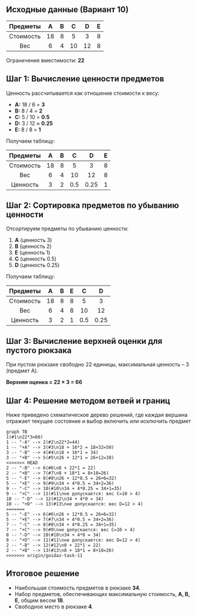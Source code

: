 ## Исходные данные (Вариант 10)
| Предметы  | A  | B | C  | D  | E |
|:---------:|:--:|:-:|:--:|:--:|:-:|
| Стоимость | 18 | 8 | 5  | 3  | 8 |
| Вес       | 6  | 4 | 10 | 12 | 8 |

Ограничение вместимости: **22**

## Шаг 1: Вычисление ценности предметов
Ценность рассчитывается как отношение стоимости к весу:
- **A:** 18 / 6 = **3**
- **B:** 8 / 4 = **2**
- **C:** 5 / 10 = **0.5**
- **D:** 3 / 12 ≈ **0.25**
- **E:** 8 / 8 = **1**

Получаем таблицу:

| Предметы  | A  | B |  C  |  D   | E |
|:---------:|:--:|:-:|:---:|:----:|:-:|
| Стоимость | 18 | 8 |  5  |  3   | 8 |
| Вес       | 6  | 4 | 10  |  12  | 8 |
| Ценность  | 3  | 2 | 0.5 | 0.25 | 1 |

## Шаг 2: Сортировка предметов по убыванию ценности
Отсортируем предметы по убыванию ценности:
1. **A** (ценность 3)
2. **B** (ценность 2)
3. **E** (ценность 1)
4. **C** (ценность 0.5)
5. **D** (ценность 0.25)

Получаем таблицу:

| Предметы  | A  | B | E |  C  |  D   |
|:---------:|:--:|:-:|:-:|:---:|:----:|
| Стоимость | 18 | 8 | 8 |  5  |  3   |
| Вес       | 6  | 4 | 8 | 10  |  12  |
| Ценность  | 3  | 2 | 1 | 0.5 | 0.25 |

## Шаг 3: Вычисление верхней оценки для пустого рюкзака
При пустом рюкзаке свободно 22 единицы, максимальная ценность – 3 (предмет A).

**Верхняя оценка = 22 × 3 = 66**

## Шаг 4: Решение методом ветвей и границ

Ниже приведено схематическое дерево решений, где каждая вершина отражает текущее состояние и выбор включить или исключить предмет

```mermaid
graph TB
1(#1\n22*3=66)
1 -- "-A" --> 2(#2\n22*2=44)
1 -- "+A" --> 3(#3\n18 + 16*2 = 18+32=50)
3 -- "-B" --> 4(#4\n18 + 16*1 = 34)
3 -- "+B" --> 5(#5\n26 + 12*1 = 26+12=38)
<<<<<<< HEAD
2 -- "-B" --> 6(#6\n0 + 22*1 = 22)
2 -- "+B" --> 7(#7\n8 + 18*1 = 8+18=26)
5 -- "-E" --> 8(#8\n26 + 12*0.5 = 26+6=32)
5 -- "+E" --> 9(#9\n34 + 4*0.5 = 34+2=36)
9 -- "-C" --> 10(#10\n34 + 4*0.25 = 34+1=35)
9 -- "+C" --> 11(#11\nне допускается: вес C=10 > 4)
10 -- "-D" --> 12(#12\n34 + 4*0 = 34)
10 -- "+D" --> 13(#13\nне допускается: вес D=12 > 4)
=======
5 -- "-E" --> 6(#6\n26 + 12*0.5 = 26+6=32)
5 -- "+E" --> 7(#7\n34 + 4*0.5 = 34+2=36)
7 -- "-C" --> 8(#8\n34 + 4*0.25 = 34+1=35)
7 -- "+C" --> 9(#9\nне допускается: вес C=10 > 4)
8 -- "-D" --> 10(#10\n34 + 4*0 = 34)
8 -- "+D" --> 11(#11\nне допускается: вес D=12 > 4)
2 -- "-B" --> 12(#12\n0 + 22*1 = 22)
2 -- "+B" --> 13(#13\n8 + 18*1 = 8+18=26)
>>>>>>> origin/goidaz-task-11
```

## Итоговое решение

- Наибольшая стоимость предметов в рюкзаке **34**. 
- Набор предметов, обеспечивающих максимальную стоимость, **A, B, E**, общим весом **18**. 
- Свободное место в рюкзаке **4**.